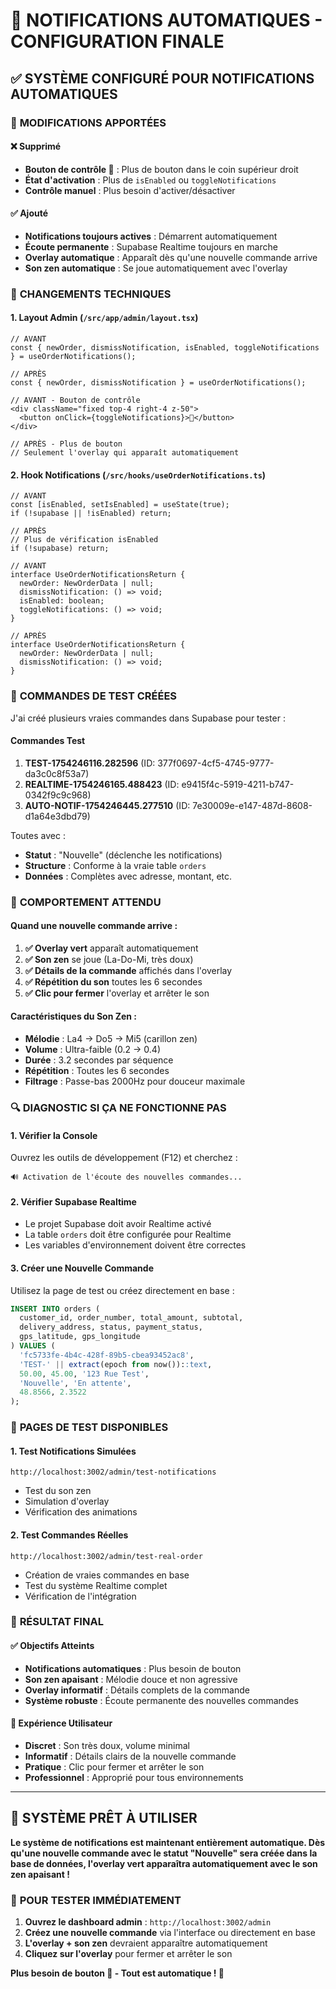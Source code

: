 # 🔔 NOTIFICATIONS AUTOMATIQUES - CONFIGURATION FINALE

## ✅ **SYSTÈME CONFIGURÉ POUR NOTIFICATIONS AUTOMATIQUES**

### 🎯 **MODIFICATIONS APPORTÉES**

#### **❌ Supprimé**
- **Bouton de contrôle 🔔** : Plus de bouton dans le coin supérieur droit
- **État d'activation** : Plus de `isEnabled` ou `toggleNotifications`
- **Contrôle manuel** : Plus besoin d'activer/désactiver

#### **✅ Ajouté**
- **Notifications toujours actives** : Démarrent automatiquement
- **Écoute permanente** : Supabase Realtime toujours en marche
- **Overlay automatique** : Apparaît dès qu'une nouvelle commande arrive
- **Son zen automatique** : Se joue automatiquement avec l'overlay

### 🔧 **CHANGEMENTS TECHNIQUES**

#### **1. Layout Admin (`/src/app/admin/layout.tsx`)**
```tsx
// AVANT
const { newOrder, dismissNotification, isEnabled, toggleNotifications } = useOrderNotifications();

// APRÈS  
const { newOrder, dismissNotification } = useOrderNotifications();

// AVANT - Bouton de contrôle
<div className="fixed top-4 right-4 z-50">
  <button onClick={toggleNotifications}>🔔</button>
</div>

// APRÈS - Plus de bouton
// Seulement l'overlay qui apparaît automatiquement
```

#### **2. Hook Notifications (`/src/hooks/useOrderNotifications.ts`)**
```tsx
// AVANT
const [isEnabled, setIsEnabled] = useState(true);
if (!supabase || !isEnabled) return;

// APRÈS
// Plus de vérification isEnabled
if (!supabase) return;

// AVANT
interface UseOrderNotificationsReturn {
  newOrder: NewOrderData | null;
  dismissNotification: () => void;
  isEnabled: boolean;
  toggleNotifications: () => void;
}

// APRÈS
interface UseOrderNotificationsReturn {
  newOrder: NewOrderData | null;
  dismissNotification: () => void;
}
```

### 🧪 **COMMANDES DE TEST CRÉÉES**

J'ai créé plusieurs vraies commandes dans Supabase pour tester :

#### **Commandes Test**
1. **TEST-1754246116.282596** (ID: 377f0697-4cf5-4745-9777-da3c0c8f53a7)
2. **REALTIME-1754246165.488423** (ID: e9415f4c-5919-4211-b747-0342f9c9c968)  
3. **AUTO-NOTIF-1754246445.277510** (ID: 7e30009e-e147-487d-8608-d1a64e3dbd79)

Toutes avec :
- **Statut** : "Nouvelle" (déclenche les notifications)
- **Structure** : Conforme à la vraie table `orders`
- **Données** : Complètes avec adresse, montant, etc.

### 🎵 **COMPORTEMENT ATTENDU**

#### **Quand une nouvelle commande arrive :**
1. **✅ Overlay vert** apparaît automatiquement
2. **✅ Son zen** se joue (La-Do-Mi, très doux)
3. **✅ Détails de la commande** affichés dans l'overlay
4. **✅ Répétition du son** toutes les 6 secondes
5. **✅ Clic pour fermer** l'overlay et arrêter le son

#### **Caractéristiques du Son Zen :**
- **Mélodie** : La4 → Do5 → Mi5 (carillon zen)
- **Volume** : Ultra-faible (0.2 → 0.4)
- **Durée** : 3.2 secondes par séquence
- **Répétition** : Toutes les 6 secondes
- **Filtrage** : Passe-bas 2000Hz pour douceur maximale

### 🔍 **DIAGNOSTIC SI ÇA NE FONCTIONNE PAS**

#### **1. Vérifier la Console**
Ouvrez les outils de développement (F12) et cherchez :
```
🔊 Activation de l'écoute des nouvelles commandes...
```

#### **2. Vérifier Supabase Realtime**
- Le projet Supabase doit avoir Realtime activé
- La table `orders` doit être configurée pour Realtime
- Les variables d'environnement doivent être correctes

#### **3. Créer une Nouvelle Commande**
Utilisez la page de test ou créez directement en base :
```sql
INSERT INTO orders (
  customer_id, order_number, total_amount, subtotal,
  delivery_address, status, payment_status,
  gps_latitude, gps_longitude
) VALUES (
  'fc5733fe-4b4c-428f-89b5-cbea93452ac8',
  'TEST-' || extract(epoch from now())::text,
  50.00, 45.00, '123 Rue Test',
  'Nouvelle', 'En attente',
  48.8566, 2.3522
);
```

### 📱 **PAGES DE TEST DISPONIBLES**

#### **1. Test Notifications Simulées**
```
http://localhost:3002/admin/test-notifications
```
- Test du son zen
- Simulation d'overlay
- Vérification des animations

#### **2. Test Commandes Réelles**
```
http://localhost:3002/admin/test-real-order
```
- Création de vraies commandes en base
- Test du système Realtime complet
- Vérification de l'intégration

### 🎯 **RÉSULTAT FINAL**

#### **✅ Objectifs Atteints**
- **Notifications automatiques** : Plus besoin de bouton
- **Son zen apaisant** : Mélodie douce et non agressive
- **Overlay informatif** : Détails complets de la commande
- **Système robuste** : Écoute permanente des nouvelles commandes

#### **🌿 Expérience Utilisateur**
- **Discret** : Son très doux, volume minimal
- **Informatif** : Détails clairs de la nouvelle commande
- **Pratique** : Clic pour fermer et arrêter le son
- **Professionnel** : Approprié pour tous environnements

---

## 🚀 **SYSTÈME PRÊT À UTILISER**

**Le système de notifications est maintenant entièrement automatique. Dès qu'une nouvelle commande avec le statut "Nouvelle" sera créée dans la base de données, l'overlay vert apparaîtra automatiquement avec le son zen apaisant !**

### 🔄 **POUR TESTER IMMÉDIATEMENT**

1. **Ouvrez le dashboard admin** : `http://localhost:3002/admin`
2. **Créez une nouvelle commande** via l'interface ou directement en base
3. **L'overlay + son zen** devraient apparaître automatiquement
4. **Cliquez sur l'overlay** pour fermer et arrêter le son

**Plus besoin de bouton 🔔 - Tout est automatique ! 🎉**
